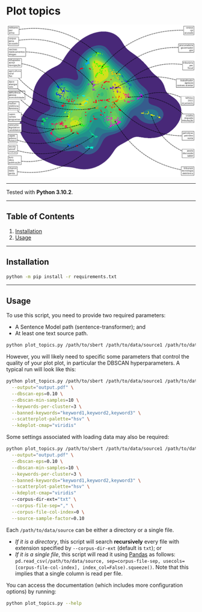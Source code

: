 # Plot topics

![Output example 01.](./examples/example01.png)

---

Tested with **Python 3.10.2**.

---
## Table of Contents
1. [Installation](#installation)
2. [Usage](#usage)

---

## Installation
```bash
python -m pip install -r requirements.txt
```

---

## Usage

To use this script, you need to provide two required parameters:
- A Sentence Model path (sentence-transformer); and
- At least one text source path.

```bash
python plot_topics.py /path/to/sbert /path/to/data/source1 /path/to/data/source2 ...
```

However, you will likely need to specific some parameters that control the quality of your plot plot, in particular the DBSCAN hyperparameters.
A typical run will look like this:
```bash
python plot_topics.py /path/to/sbert /path/to/data/source1 /path/to/data/source2 ... \
  --output="output.pdf" \
  --dbscan-eps=0.10 \
  --dbscan-min-samples=10 \
  --keywords-per-cluster=3 \
  --banned-keywords="keyword1,keyword2,keyword3" \
  --scatterplot-palette="hsv" \
  --kdeplot-cmap="viridis"
```

Some settings associated with loading data may also be required:
```bash
python plot_topics.py /path/to/sbert /path/to/data/source1 /path/to/data/source2 ... \
  --output="output.pdf" \
  --dbscan-eps=0.10 \
  --dbscan-min-samples=10 \
  --keywords-per-cluster=3 \
  --banned-keywords="keyword1,keyword2,keyword3" \
  --scatterplot-palette="hsv" \
  --kdeplot-cmap="viridis"
  --corpus-dir-ext="txt" \
  --corpus-file-sep="," \
  --corpus-file-col-index=0 \
  --source-sample-factor=0.10
```

Each `/path/to/data/source` can be either a directory or a single file.

- *If it is a directory*, this script will search **recursively** every file with extension specified by `--corpus-dir-ext` (default is `txt`); or
- *If it is a single file*, this script will read it using [Pandas](https://pandas.pydata.org/docs/reference/api/pandas.read_csv.html) as follows: `pd.read_csv(/path/to/data/source, sep=corpus-file-sep, usecols=[corpus-file-col-index], index_col=False).squeeze()`. Note that this implies that a single column is read per file.

You can access the documentation (which includes more configuration options) by running:
```bash
python plot_topics.py --help
```
